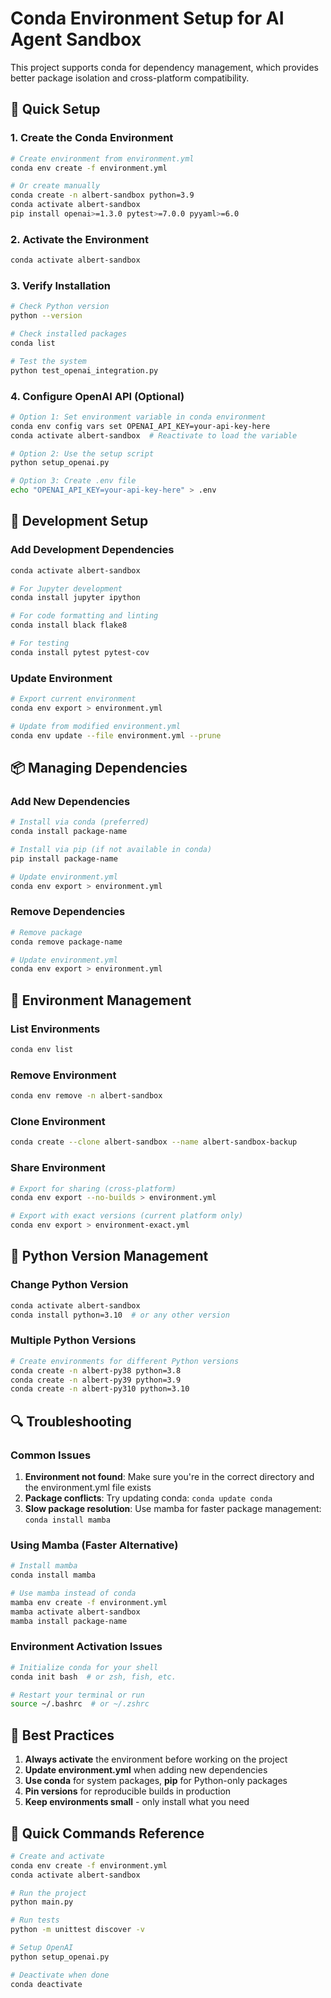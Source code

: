 # Conda Environment Setup for AI Agent Sandbox

This project supports conda for dependency management, which provides better package isolation and cross-platform compatibility.

## 🚀 Quick Setup

### 1. Create the Conda Environment

```bash
# Create environment from environment.yml
conda env create -f environment.yml

# Or create manually
conda create -n albert-sandbox python=3.9
conda activate albert-sandbox
pip install openai>=1.3.0 pytest>=7.0.0 pyyaml>=6.0
```

### 2. Activate the Environment

```bash
conda activate albert-sandbox
```

### 3. Verify Installation

```bash
# Check Python version
python --version

# Check installed packages
conda list

# Test the system
python test_openai_integration.py
```

### 4. Configure OpenAI API (Optional)

```bash
# Option 1: Set environment variable in conda environment
conda env config vars set OPENAI_API_KEY=your-api-key-here
conda activate albert-sandbox  # Reactivate to load the variable

# Option 2: Use the setup script
python setup_openai.py

# Option 3: Create .env file
echo "OPENAI_API_KEY=your-api-key-here" > .env
```

## 🔧 Development Setup

### Add Development Dependencies

```bash
conda activate albert-sandbox

# For Jupyter development
conda install jupyter ipython

# For code formatting and linting
conda install black flake8

# For testing
conda install pytest pytest-cov
```

### Update Environment

```bash
# Export current environment
conda env export > environment.yml

# Update from modified environment.yml
conda env update --file environment.yml --prune
```

## 📦 Managing Dependencies

### Add New Dependencies

```bash
# Install via conda (preferred)
conda install package-name

# Install via pip (if not available in conda)
pip install package-name

# Update environment.yml
conda env export > environment.yml
```

### Remove Dependencies

```bash
# Remove package
conda remove package-name

# Update environment.yml
conda env export > environment.yml
```

## 🔄 Environment Management

### List Environments

```bash
conda env list
```

### Remove Environment

```bash
conda env remove -n albert-sandbox
```

### Clone Environment

```bash
conda create --clone albert-sandbox --name albert-sandbox-backup
```

### Share Environment

```bash
# Export for sharing (cross-platform)
conda env export --no-builds > environment.yml

# Export with exact versions (current platform only)
conda env export > environment-exact.yml
```

## 🐍 Python Version Management

### Change Python Version

```bash
conda activate albert-sandbox
conda install python=3.10  # or any other version
```

### Multiple Python Versions

```bash
# Create environments for different Python versions
conda create -n albert-py38 python=3.8
conda create -n albert-py39 python=3.9
conda create -n albert-py310 python=3.10
```

## 🔍 Troubleshooting

### Common Issues

1. **Environment not found**: Make sure you're in the correct directory and the environment.yml file exists
2. **Package conflicts**: Try updating conda: `conda update conda`
3. **Slow package resolution**: Use mamba for faster package management: `conda install mamba`

### Using Mamba (Faster Alternative)

```bash
# Install mamba
conda install mamba

# Use mamba instead of conda
mamba env create -f environment.yml
mamba activate albert-sandbox
mamba install package-name
```

### Environment Activation Issues

```bash
# Initialize conda for your shell
conda init bash  # or zsh, fish, etc.

# Restart your terminal or run
source ~/.bashrc  # or ~/.zshrc
```

## 📝 Best Practices

1. **Always activate** the environment before working on the project
2. **Update environment.yml** when adding new dependencies
3. **Use conda** for system packages, **pip** for Python-only packages
4. **Pin versions** for reproducible builds in production
5. **Keep environments small** - only install what you need

## 🚀 Quick Commands Reference

```bash
# Create and activate
conda env create -f environment.yml
conda activate albert-sandbox

# Run the project
python main.py

# Run tests
python -m unittest discover -v

# Setup OpenAI
python setup_openai.py

# Deactivate when done
conda deactivate
``` 